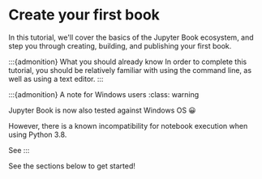 # Create your first book

In this tutorial, we'll cover the basics of the Jupyter Book ecosystem, and step you through creating, building, and publishing your first book.

:::{admonition} What you should already know
In order to complete this tutorial, you should be relatively familiar with using the command line, as well as using a text editor.
:::

:::{admonition} A note for Windows users
:class: warning

Jupyter Book is now also tested against Windows OS 😀

However, there is a known incompatibility for notebook execution when using Python 3.8.

See [](working-on-windows)
:::

See the sections below to get started!

```{tableofcontents}
```
